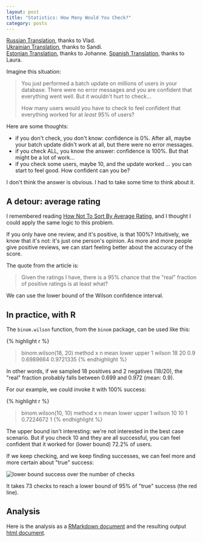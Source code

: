 ```yaml
---
layout: post
title: "Statistics: How Many Would You Check?"
category: posts
---
```


[Russian Translation](http://softdroid.net/statistika-mnogo-li-vy-proveryaete), thanks to Vlad.  
[Ukrainian Translation](http://www.opensourceinitiative.net/edu/jpalardy/), thanks to Sandi.  
[Estonian Translation](https://www.autonvaraosatpro.fi/blogi/2018/04/23/statistika-kui-palju-peaks-siis-kontrollima/), thanks to Johanne.
[Spanish Translation](http://expereb.com/statistics-how-many-would-you-check/), thanks to Laura.

Imagine this situation:

> You just performed a batch update on millions of users in your database.
> There were no error messages and you are confident that everything went well.
> But it wouldn't hurt to check…
>
> How many users would you have to check to feel confident that
> everything worked for at _least_ 95% of users?

Here are some thoughts:

* if you don't check, you don't know: confidence is 0%. After all, maybe your batch update didn't work at all, but there were no error messages.
* if you check ALL, you know the answer: confidence is 100%. But that might be a lot of work…
* if you check some users, maybe 10, and the update worked ... you can start to feel good. How confident can you be?

I don't think the answer is obvious. I had to take some time to think about it.

## A detour: average rating

I remembered reading
[How Not To Sort By Average Rating](http://www.evanmiller.org/how-not-to-sort-by-average-rating.html),
and I thought I could apply the same logic to this problem.

If you only have one review, and it's positive, is that 100%? Intuitively, we
know that it's not: it's just one person's opinion. As more and more people
give positive reviews, we can start feeling better about the accuracy of the
score.

The quote from the article is:

> Given the ratings I have, there is a 95% chance that the "real" fraction of positive ratings is at least what?

We can use the lower bound of the Wilson confidence interval.

## In practice, with R

The `binom.wilson` function, from the `binom` package, can be used like this:

{% highlight r %}
> binom.wilson(18, 20)
    method  x  n mean     lower     upper
  1 wilson 18 20  0.9 0.6989664 0.9721335
{% endhighlight %}

In other words, if we sampled 18 positives and 2 negatives (18/20), the "real"
fraction probably falls between 0.699 and 0.972 (mean: 0.9).

For our example, we could invoke it with 100% success:

{% highlight r %}
> binom.wilson(10, 10)
    method  x  n mean     lower upper
  1 wilson 10 10    1 0.7224672     1
{% endhighlight %}

The upper bound isn't interesting: we're not interested in the best case
scenario. But if you check 10 and they are all successful, you can feel
confident that it worked for (lower bound) 72.2% of users.

If we keep checking, and we keep finding successes, we can feel more and more
certain about "true" success:

![lower bound success over the number of checks]({{site.url}}/assets/lowconf_vs_checks/lowconf_vs_checks.png)

It takes 73 checks to reach a lower bound of 95% of "true" success (the red line).

## Analysis

Here is the analysis as a [RMarkdown document]({{site.url}}/assets/lowconf_vs_checks/lowconf.Rmd) and
the resulting output [html document]({{site.url}}/assets/lowconf_vs_checks/lowconf.html).

